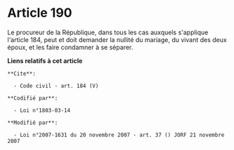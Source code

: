 # Article 190

Le procureur de la République, dans tous les cas auxquels s'applique l'article 184, peut et doit demander la nullité du
mariage, du vivant des deux époux, et les faire condamner à se séparer.

**Liens relatifs à cet article**

	**Cite**:

	  - Code civil - art. 184 (V)

	**Codifié par**:

	  - Loi n°1803-03-14

	**Modifié par**:

	  - Loi n°2007-1631 du 20 novembre 2007 - art. 37 () JORF 21 novembre 2007
